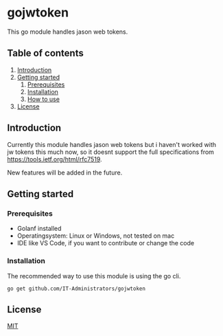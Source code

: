 # gojwtoken

This go module handles jason web tokens.

## Table of contents

1. [Introduction](#introduction)
1. [Getting started](#getting-started)
    1. [Prerequisites](#prerequisites)
    1. [Installation](#installation)
    1. [How to use](#how-to-use)
1. [License](/LICENSE)

## Introduction

Currently this module handles jason web tokens but i haven't worked with jw tokens this much now, so it doesnt support the full specifications from https://tools.ietf.org/html/rfc7519. 

New features will be added in the future.

## Getting started

### Prerequisites

- Golanf installed
- Operatingsystem: Linux or Windows, not tested on mac
- IDE like VS Code, if you want to contribute or change the code

### Installation

The recommended way to use this module is using the go cli.

    go get github.com/IT-Administrators/gojwtoken

## License

[MIT](./LICENSE)